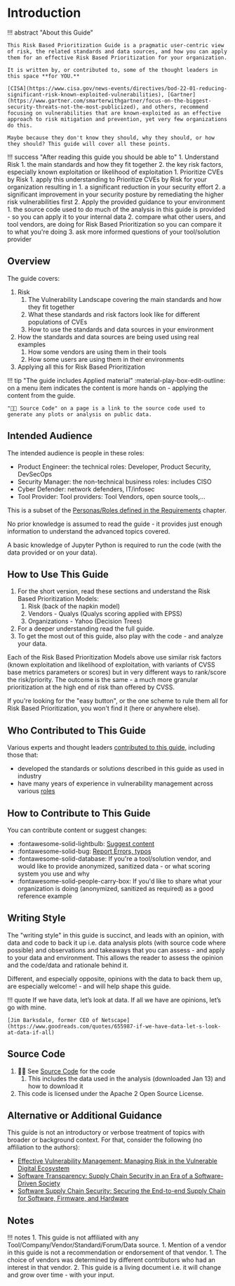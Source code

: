# Introduction

!!! abstract "About this Guide"

    This Risk Based Prioritization Guide is a pragmatic user-centric view of risk, the related standards and data sources, and how you can apply them for an effective Risk Based Prioritization for your organization.

    It is written by, or contributed to, some of the thought leaders in this space **for YOU.**

    [CISA](https://www.cisa.gov/news-events/directives/bod-22-01-reducing-significant-risk-known-exploited-vulnerabilities), [Gartner](https://www.gartner.com/smarterwithgartner/focus-on-the-biggest-security-threats-not-the-most-publicized), and others, recommend focusing on vulnerabilities that are known-exploited as an effective approach to risk mitigation and prevention, yet very few organizations do this. 
    
    Maybe because they don't know they should, why they should, or how they should? This guide will cover all these points.


!!! success "After reading this guide you should be able to"
    1. Understand Risk 
          1. the main standards and how they fit together
          2. the key risk factors, especially known exploitation or likelihood of exploitation
    1. Prioritize CVEs by Risk
          1. apply this understanding to Prioritize CVEs by Risk for your organization resulting in
             1. a significant reduction in your security effort
             2. a significant improvement in your security posture by remediating the higher risk vulnerabilities first
    2. Apply the provided guidance to your environment
          1. the source code used to do much of the analysis in this guide is provided - so you can apply it to your internal data
          2. compare what other users, and tool vendors, are doing for Risk Based Prioritization so you can compare it to what you're doing
          3. ask more informed questions of your tool/solution provider

## Overview

The guide covers:

1.  Risk
    1.  The Vulnerability Landscape covering the main standards and how they fit together
    2.  What these standards and risk factors look like for different populations of CVEs
    3.  How to use the standards and data sources in your environment
2.  How the standards and data sources are being used using real examples
    1.  How some vendors are using them in their tools
    2.  How some users are using them in their environments
3.  Applying all this for Risk Based Prioritization 

!!! tip "The guide includes Applied material"
    :material-play-box-edit-outline: on a menu item indicates the content is more hands on - applying the content from the guide.

    "🧑‍💻 Source Code" on a page is a link to the source code used to generate any plots or analysis on public data.

## Intended Audience

The intended audience is people in these roles:

- Product Engineer: the technical roles: Developer, Product Security, DevSecOps
- Security Manager: the non-technical business roles: includes CISO
- Cyber Defender: network defenders,  IT/infosec
- Tool Provider: Tool providers: Tool Vendors, open source tools,...

This is a subset of the [Personas/Roles defined in the Requirements](../requirements/Requirements.md#personas) chapter.

No prior knowledge is assumed to read the guide - it provides just enough information to understand the advanced topics covered.

A basic knowledge of Jupyter Python is required to run the code (with the data provided or on your data).


## How to Use This Guide

1. For the short version, read these sections and understand the Risk Based Prioritization Models:
      1. Risk (back of the napkin model)
      2. Vendors - Qualys (Qualys scoring applied with EPSS)
      3. Organizations - Yahoo (Decision Trees)
2. For a deeper understanding read the full guide.
3. To get the most out of this guide, also play with the code - and analyze your data.


Each of the Risk Based Prioritization Models above use similar risk factors (known exploitation and likelihood of exploitation, with variants of CVSS base metrics parameters or scores) but in very different ways to rank/score the risk/priority. The outcome is the same - a much more granular prioritization at the high end of risk than offered by CVSS.

If you're looking for the "easy button", or the one scheme to rule them all for Risk Based Prioritization, you won't find it (here or anywhere else).

## Who Contributed to This Guide

Various experts and thought leaders [contributed to this guide](./contributors.md), including those that:

* developed the standards or solutions described in this guide as used in industry
* have many years of experience in vulnerability management across various [roles](../requirements/Requirements.md#personas)

## How to Contribute to This Guide

 You can contribute content or suggest changes:

* :fontawesome-solid-lightbulb: [Suggest content](https://github.com/RiskBasedPrioritization/RiskBasedPrioritization.github.io/issues/)
* :fontawesome-solid-bug: [Report Errors, typos](https://github.com/RiskBasedPrioritization/RiskBasedPrioritization.github.io/issues/)
* :fontawesome-solid-database: If you're a tool/solution vendor, and would like to provide anonymized, sanitized data - or what scoring system you use and why
* :fontawesome-solid-people-carry-box: If you'd like to share what your organization is doing (anonymized, sanitized as required) as a good reference example

## Writing Style
The "writing style" in this guide is succinct, and leads with an opinion, with data and code to back it up i.e. data analysis plots (with source code where possible) and observations and takeaways that you can assess - and apply to your data and environment. This allows the reader to assess the opinion and the code/data and rationale behind it.

Different, and especially opposite, opinions with the data to back them up, are especially welcome! - and will help shape this guide.

!!! quote
    If we have data, let’s look at data. If all we have are opinions, let’s go with mine.
    
    [Jim Barksdale, former CEO of Netscape](https://www.goodreads.com/quotes/655987-if-we-have-data-let-s-look-at-data-if-all) 

## Source Code
1.  
    :technologist:  See [Source Code](https://github.com/RiskBasedPrioritization/RiskBasedPrioritizationAnalysis/) for the code
    1.  This includes the data used in the analysis (downloaded
        Jan 13) and how to download it
2.  This code is licensed under the Apache 2 Open Source License.
   
## Alternative or Additional Guidance

This guide is not an introductory or verbose treatment of topics with broader or background context. For that, consider the following (no affiliation to the authors): 

-  [Effective Vulnerability Management: Managing Risk in the Vulnerable Digital Ecosystem](https://www.amazon.com/Effective-Vulnerability-Management-Vulnerable-Ecosystem/dp/1394221207) 
-  [Software Transparency: Supply Chain Security in an Era of a Software-Driven Society](https://www.amazon.com/Software-Transparency-Security-Software-Driven-Society/dp/1394158483/)
-  [Software Supply Chain Security: Securing the End-to-end Supply Chain for Software, Firmware, and Hardware](https://www.amazon.com/Software-Supply-Chain-Security-End/dp/1098133706)



## Notes
!!! notes
      1. This guide is not affiliated with any Tool/Company/Vendor/Standard/Forum/Data source. 
          1. Mention of a vendor in this guide is not a recommendation or endorsement of that vendor. 
                1. The choice of vendors was determined by different contributors who had an interest in that vendor.
      2.  This guide is a living document i.e. it will change and grow over time - with your input.